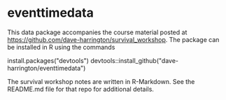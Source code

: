 # eventtimedata

This data package accompanies the course material posted at https://github.com/dave-harrington/survival_workshop.  The package can be installed in R using the commands

install.packages("devtools")
devtools::install_github("dave-harrington/eventtimedata")

The survival workshop notes are written in R-Markdown. See the README.md file for that repo for additional details.
